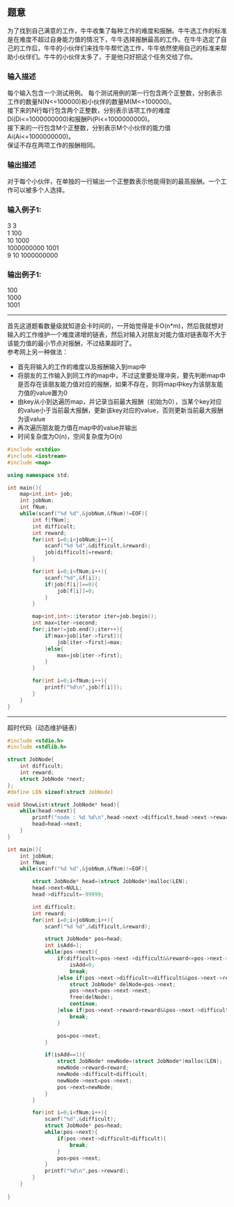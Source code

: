 ## 题意
为了找到自己满意的工作，牛牛收集了每种工作的难度和报酬。牛牛选工作的标准是在难度不超过自身能力值的情况下，牛牛选择报酬最高的工作。在牛牛选定了自己的工作后，牛牛的小伙伴们来找牛牛帮忙选工作，牛牛依然使用自己的标准来帮助小伙伴们。牛牛的小伙伴太多了，于是他只好把这个任务交给了你。 

### 输入描述
每个输入包含一个测试用例。 
每个测试用例的第一行包含两个正整数，分别表示工作的数量N(N<=100000)和小伙伴的数量M(M<=100000)。  
接下来的N行每行包含两个正整数，分别表示该项工作的难度Di(Di<=1000000000)和报酬Pi(Pi<=1000000000)。  
接下来的一行包含M个正整数，分别表示M个小伙伴的能力值Ai(Ai<=1000000000)。  
保证不存在两项工作的报酬相同。


### 输出描述
对于每个小伙伴，在单独的一行输出一个正整数表示他能得到的最高报酬。一个工作可以被多个人选择。

### 输入例子1:
3 3  
1 100  
10 1000  
1000000000 1001   
9 10 1000000000

### 输出例子1:
100   
1000   
1001  

---
首先这道题看数量级就知道会卡时间的，一开始觉得是卡O(n*m)，然后我就想对输入的工作维护一个难度递增的链表，然后对输入对朋友对能力值对链表取不大于该能力值的最小节点对报酬，不过结果超时了。  
参考网上另一种做法：
* 首先将输入的工作的难度以及报酬输入到map中
* 将朋友的工作输入到同工作的map中，不过这里要处理冲突，要先判断map中是否存在该朋友能力值对应的报酬，如果不存在，则将map中key为该朋友能力值的value置为0
* 由key从小到达遍历map，并记录当前最大报酬（初始为0），当某个key对应的value小于当前最大报酬，更新该key对应的value，否则更新当前最大报酬为该value
* 再次遍历朋友能力值在map中的value并输出
* 时间复杂度为O(n)，空间复杂度为O(n)

```c++
#include <cstdio>
#include <iostream>
#include <map>

using namespace std;

int main(){
    map<int,int> job;
    int jobNum;
    int fNum;
    while(scanf("%d %d",&jobNum,&fNum)!=EOF){
        int f[fNum];
        int difficult;
        int reward;
        for(int i=0;i<jobNum;i++){
            scanf("%d %d",&difficult,&reward);
            job[difficult]=reward;
        }

        for(int i=0;i<fNum;i++){
            scanf("%d",&f[i]);
            if(job[f[i]]==0){
                job[f[i]]=0;
            }
        }

        map<int,int>::iterator iter=job.begin();
        int max=iter->second;
        for(;iter!=job.end();iter++){
            if(max>job[iter->first]){
                job[iter->first]=max;
            }else{
                max=job[iter->first];
            }
        }

        for(int i=0;i<fNum;i++){
            printf("%d\n",job[f[i]]);
        }
    }
}
```

--- 
超时代码（动态维护链表）
```c
#include <stdio.h>
#include <stdlib.h>

struct JobNode{
    int difficult;
    int reward;
    struct JobNode *next;
};
#define LEN sizeof(struct JobNode)  

void ShowList(struct JobNode* head){
    while(head->next){
        printf("node : %d %d\n",head->next->difficult,head->next->reward);
        head=head->next;
    }
}

int main(){
    int jobNum;
    int fNum;
    while(scanf("%d %d",&jobNum,&fNum)!=EOF){

        struct JobNode* head=(struct JobNode*)malloc(LEN);
        head->next=NULL;
        head->difficult=-99999;

        int difficult;
        int reward;
        for(int i=0;i<jobNum;i++){
            scanf("%d %d",&difficult,&reward);

            struct JobNode* pos=head;
            int isAdd=1;
            while(pos->next){
                if(difficult>=pos->next->difficult&&reward<=pos->next->reward){
                    isAdd=0;
                    break;
                }else if(pos->next->difficult>=difficult&&pos->next->reward<=reward){
                    struct JobNode* delNode=pos->next;
                    pos->next=pos->next->next;
                    free(delNode);
                    continue;
                }else if(pos->next->reward>reward&&pos->next->difficult>=difficult){
                    break;
                }

                pos=pos->next;
            }

            if(isAdd==1){
                struct JobNode* newNode=(struct JobNode*)malloc(LEN);
                newNode->reward=reward;
                newNode->difficult=difficult;
                newNode->next=pos->next;
                pos->next=newNode;
            }
        }

        for(int i=0;i<fNum;i++){
            scanf("%d",&difficult);
            struct JobNode* pos=head;
            while(pos->next){
                if(pos->next->difficult>difficult){
                    break;
                }
                pos=pos->next;
            }
            printf("%d\n",pos->reward);
        }
    }
    
}
```